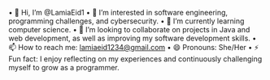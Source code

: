 •	👋 Hi, I’m @LamiaEid1
	•	👀 I’m interested in software engineering, programming challenges, and cybersecurity.
	•	🌱 I’m currently learning computer science.
	•	💞️ I’m looking to collaborate on projects in Java and web development, as well as improving my software development skills.
	•	📫 How to reach me: lamiaeid1234@gmail.com
	•	😄 Pronouns: She/Her
	•	⚡ Fun fact: I enjoy reflecting on my experiences and continuously challenging myself to grow as a programmer.
<!---
LamiaEid1/LamiaEid1 is a ✨ special ✨ repository because its `README.md` (this file) appears on your GitHub profile.
You can click the Preview link to take a look at your changes.
--->
